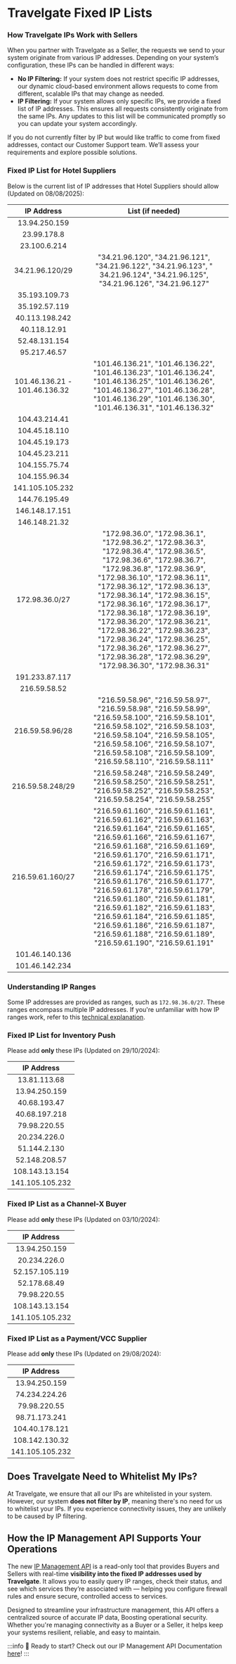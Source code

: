 ﻿---
sidebar_position: 3
---

# Travelgate Fixed IP Lists

### How Travelgate IPs Work with Sellers

When you partner with Travelgate as a Seller, the requests we send to your system originate from various IP addresses. Depending on your system’s configuration, these IPs can be handled in different ways:

- **No IP Filtering:** If your system does not restrict specific IP addresses, our dynamic cloud-based environment allows requests to come from different, scalable IPs that may change as needed.
- **IP Filtering:** If your system allows only specific IPs, we provide a fixed list of IP addresses. This ensures all requests consistently originate from the same IPs. Any updates to this list will be communicated promptly so you can update your system accordingly.

If you do not currently filter by IP but would like traffic to come from fixed addresses, contact our Customer Support team. We’ll assess your requirements and explore possible solutions.

### Fixed IP List for Hotel Suppliers

Below is the current list of IP addresses that Hotel Suppliers should allow (Updated on 08/08/2025):


| **IP Address**                     |   List (if needed)                      |  
| :--------------------------------: |  :------------------------------------: |  
| 13.94.250.159                      |                                         |  
| 23.99.178.8                        |                                         |  
| 23.100.6.214                       |                                         |    
| 34.21.96.120/29                    | "34.21.96.120", "34.21.96.121", "34.21.96.122", "34.21.96.123", " 34.21.96.124", "34.21.96.125", "34.21.96.126", "34.21.96.127" |  
| 35.193.109.73                      |                                         |  
| 35.192.57.119                      |                                         |  
| 40.113.198.242                     |                                         |  
| 40.118.12.91                       |                                         |  
| 52.48.131.154                      |                                         |   
| 95.217.46.57                       |                                         |  
| 101.46.136.21 - 101.46.136.32      | "101.46.136.21", "101.46.136.22", "101.46.136.23", "101.46.136.24", "101.46.136.25", "101.46.136.26", "101.46.136.27", "101.46.136.28", "101.46.136.29", "101.46.136.30", "101.46.136.31", "101.46.136.32" |  
| 104.43.214.41                      |                                         |  
| 104.45.18.110                      |                                         |  
| 104.45.19.173                      |                                         |  
| 104.45.23.211                      |                                         |  
| 104.155.75.74                      |                                         |  
| 104.155.96.34                      |                                         |  
| 141.105.105.232                    |                                         |  
| 144.76.195.49                      |                                         |  
| 146.148.17.151                     |                                         |  
| 146.148.21.32                      |                                         |  
| 172.98.36.0/27                     | "172.98.36.0", "172.98.36.1", "172.98.36.2", "172.98.36.3", "172.98.36.4", "172.98.36.5", "172.98.36.6", "172.98.36.7", "172.98.36.8", "172.98.36.9", "172.98.36.10", "172.98.36.11", "172.98.36.12", "172.98.36.13", "172.98.36.14", "172.98.36.15", "172.98.36.16", "172.98.36.17", "172.98.36.18", "172.98.36.19", "172.98.36.20", "172.98.36.21", "172.98.36.22", "172.98.36.23", "172.98.36.24", "172.98.36.25", "172.98.36.26", "172.98.36.27", "172.98.36.28", "172.98.36.29", "172.98.36.30", "172.98.36.31" |  
| 191.233.87.117                     |                                         |  
| 216.59.58.52                       |                                         |  
| 216.59.58.96/28                    | "216.59.58.96", "216.59.58.97", "216.59.58.98", "216.59.58.99", "216.59.58.100", "216.59.58.101", "216.59.58.102", "216.59.58.103", "216.59.58.104", "216.59.58.105", "216.59.58.106", "216.59.58.107", "216.59.58.108", "216.59.58.109", "216.59.58.110", "216.59.58.111" |
| 216.59.58.248/29                   | "216.59.58.248", "216.59.58.249", "216.59.58.250", "216.59.58.251", "216.59.58.252", "216.59.58.253", "216.59.58.254", "216.59.58.255" |  
| 216.59.61.160/27                   | "216.59.61.160", "216.59.61.161", "216.59.61.162", "216.59.61.163", "216.59.61.164", "216.59.61.165", "216.59.61.166", "216.59.61.167", "216.59.61.168", "216.59.61.169", "216.59.61.170", "216.59.61.171", "216.59.61.172", "216.59.61.173", "216.59.61.174", "216.59.61.175", "216.59.61.176", "216.59.61.177", "216.59.61.178", "216.59.61.179", "216.59.61.180", "216.59.61.181", "216.59.61.182", "216.59.61.183", "216.59.61.184", "216.59.61.185", "216.59.61.186", "216.59.61.187", "216.59.61.188", "216.59.61.189", "216.59.61.190", "216.59.61.191" |
| 101.46.140.136                     |                                         |
| 101.46.142.234                     |                                         |

### Understanding IP Ranges

Some IP addresses are provided as ranges, such as `172.98.36.0/27`. These ranges encompass multiple IP addresses. If you're unfamiliar with how IP ranges work, refer to this [technical explanation](https://www.cloudflare.com/learning/network-layer/what-is-an-ip-address/).

### Fixed IP List for Inventory Push

Please add **only** these IPs (Updated on 29/10/2024):


| **IP Address**         |  
| :--------------------: |  
| 13.81.113.68           |  
| 13.94.250.159          |  
| 40.68.193.47           |  
| 40.68.197.218          |  
| 79.98.220.55           |
| 20.234.226.0           |
| 51.144.2.130           |  
| 52.148.208.57          |  
| 108.143.13.154         |
| 141.105.105.232        |  

### Fixed IP List as a Channel-X Buyer
Please add **only** these IPs (Updated on 03/10/2024):

| **IP Address**         |    
| :--------------------: |  
| 13.94.250.159          | 
| 20.234.226.0           |
| 52.157.105.119         |  
| 52.178.68.49           |  
| 79.98.220.55           | 
| 108.143.13.154         |
| 141.105.105.232        |  

### Fixed IP List as a Payment/VCC Supplier
Please add **only** these IPs (Updated on 29/08/2024):

| **IP Address**         |  
| :--------------------: |  
| 13.94.250.159          |   
| 74.234.224.26          |  
| 79.98.220.55           |  
| 98.71.173.241          |  
| 104.40.178.121         |  
| 108.142.130.32         |
| 141.105.105.232        |  



## Does Travelgate Need to Whitelist My IPs?
At Travelgate, we ensure that all our IPs are whitelisted in your system. However, our system **does not filter by IP**, meaning there's no need for us to whitelist your IPs. If you experience connectivity issues, they are unlikely to be caused by IP filtering.

## How the IP Management API Supports Your Operations

The new [IP Management API](/docs/security/ip-management-api/quickstart) is a read-only tool that provides Buyers and Sellers with real-time **visibility into the fixed IP addresses used by Travelgate**. It allows you to easily query IP ranges, check their status, and see which services they’re associated with — helping you configure firewall rules and ensure secure, controlled access to services.

Designed to streamline your infrastructure management, this API offers a centralized source of accurate IP data, Boosting operational security. Whether you're managing connectivity as a Buyer or a Seller, it helps keep your systems resilient, reliable, and easy to maintain.

:::info
🚀 Ready to start? Check out our IP Management API Documentation [here](/docs/security/ip-management-api/quickstart)!
:::

